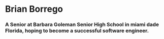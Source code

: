 # Brian Borrego
### A Senior at Barbara Goleman Senior High School in miami dade Florida, hoping to become a successful software engineer.
